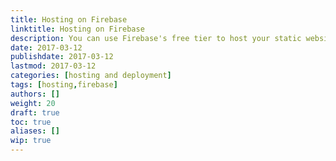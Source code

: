 ```yaml
---
title: Hosting on Firebase
linktitle: Hosting on Firebase
description: You can use Firebase's free tier to host your static website; this also gives you access to Firebase's NOSQL API.
date: 2017-03-12
publishdate: 2017-03-12
lastmod: 2017-03-12
categories: [hosting and deployment]
tags: [hosting,firebase]
authors: []
weight: 20
draft: true
toc: true
aliases: []
wip: true
---
```


